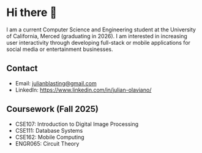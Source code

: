 <!-- # Hi there 👋 -->

<!--
**cyuuLater/cyuuLater** is a ✨ _special_ ✨ repository because its `README.md` (this file) appears on your GitHub profile.

Here are some ideas to get you started:

- 🔭 I’m currently working on ...
- 🌱 I’m currently learning ...
- 👯 I’m looking to collaborate on ...
- 🤔 I’m looking for help with ...
- 💬 Ask me about ...
- 📫 How to reach me: ...
- 😄 Pronouns: ...
- ⚡ Fun fact: ...
-->

# Hi there 👋
I am a current Computer Science and Engineering student at the University of California, Merced (graduating in 2026). I am interested in increasing user interactivity through developing full-stack or mobile applications for social media or entertainment businesses. 

## Contact
- Email: julianblasting@gmail.com 
- LinkedIn: https://www.linkedin.com/in/julian-olaviano/

## Coursework (Fall 2025)
- CSE107: Introduction to Digital Image Processing
- CSE111: Database Systems
- CSE162: Mobile Computing
- ENGR065: Circuit Theory
